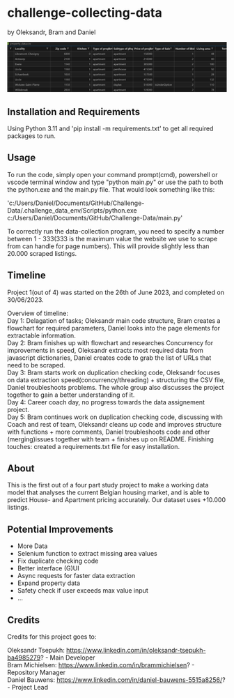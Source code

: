 # challenge-collecting-data
by Oleksandr, Bram and Daniel

![dataset](./assets/csvfile.png)

## Installation and Requirements
Using Python 3.11 and 'pip install -m requirements.txt' to get all required packages to run.

## Usage
To run the code, simply open your command prompt(cmd), powershell or vscode terminal window and type "python main.py" or use the path to both the python.exe and the main.py file. That would look something like this:    

'c:/Users/Daniel/Documents/GitHub/Challenge-Data/.challenge_data_env/Scripts/python.exe c:/Users/Daniel/Documents/GitHub/Challenge-Data/main.py'   
   
To correctly run the data-collection program, you need to specify a number between 1 - 333(333 is the maximum value the website we use to scrape from can handle for page numbers). This will provide slightly less than 20.000 scraped listings.

## Timeline
Project 1(out of 4) was started on the 26th of June 2023, and completed on 30/06/2023.     

Overview of timeline:    
Day 1: Delagation of tasks; Oleksandr main code structure, Bram creates a flowchart for required parameters, Daniel looks into the page elements for extractable information.    
Day 2: Bram finishes up with flowchart and researches Concurrency for improvements in speed, Oleksandr extracts most required data from javascript dictionaries, Daniel creates code to grab the list of URLs that need to be scraped.     
Day 3: Bram starts work on duplication checking code, Oleksandr focuses on data extraction speed(concurrency/threading) + structuring the CSV file, Daniel troubleshoots problems. The whole group also discusses the project together to gain a better understanding of it.   
Day 4: Career coach day, no progress towards the data assignement project.   
Day 5: Bram continues work on duplication checking code, discussing with Coach and rest of team, Oleksandr cleans up code and improves structure with functions + more comments, Daniel troubleshoots code and other (merging)issues together with team + finishes up on README. Finishing touches: created a requirements.txt file for easy installation.    

## About
This is the first out of a four part study project to make a working data model that analyses the current Belgian housing market, and is able to predict House- and Apartment pricing accurately. Our dataset uses +10.000 listings.     

## Potential Improvements

- More Data     
- Selenium function to extract missing area values    
- Fix duplicate checking code     
- Better interface (G)UI     
- Async requests for faster data extraction     
- Expand property data   
- Safety check if user exceeds max value input  
- ...    


## Credits
Credits for this project goes to:    

 Oleksandr Tsepukh: https://www.linkedin.com/in/oleksandr-tsepukh-ba4985279?   - Main Developer    
Bram Michielsen: https://www.linkedin.com/in/brammichielsen?   - Repository Manager      
Daniel Bauwens: https://www.linkedin.com/in/daniel-bauwens-5515a8256/?   - Project Lead    

